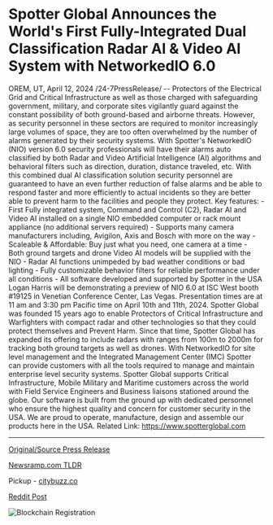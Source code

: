 # Spotter Global Announces the World's First Fully-Integrated Dual Classification Radar AI & Video AI System with NetworkedIO 6.0

OREM, UT, April 12, 2024 /24-7PressRelease/ -- Protectors of the Electrical Grid and Critical Infrastructure as well as those charged with safeguarding government, military, and corporate sites vigilantly guard against the constant possibility of both ground-based and airborne threats. However, as security personnel in these sectors are required to monitor increasingly large volumes of space, they are too often overwhelmed by the number of alarms generated by their security systems.   With Spotter's NetworkedIO (NIO) version 6.0 security professionals will have their alarms auto classified by both Radar and Video Artificial Intelligence (AI) algorithms and behavioral filters such as direction, duration, distance traveled, etc. With this combined dual AI classification solution security personnel are guaranteed to have an even further reduction of false alarms and be able to respond faster and more efficiently to actual incidents so they are better able to prevent harm to the facilities and people they protect.  Key features: - First Fully integrated system, Command and Control (C2), Radar AI and Video AI installed on a single NIO embedded computer or rack mount appliance (no additional servers required) - Supports many camera manufacturers including, Avigilon, Axis and Bosch with more on the way - Scaleable & Affordable: Buy just what you need, one camera at a time - Both ground targets and drone Video AI models will be supplied with the NIO - Radar AI functions unimpeded by bad weather conditions or bad lighting - Fully customizable behavior filters for reliable performance under all conditions - All software developed and supported by Spotter in the USA  Logan Harris will be demonstrating a preview of NIO 6.0 at ISC West booth #19125 in Venetian Conference Center, Las Vegas. Presentation times are at 11 am and 3:30 pm Pacific time on April 10th and 11th, 2024.  Spotter Global was founded 15 years ago to enable Protectors of Critical Infrastructure and Warfighters with compact radar and other technologies so that they could protect themselves and Prevent Harm. Since that time, Spotter Global has expanded its offering to include radars with ranges from 100m to 2000m for tracking both ground targets as well as drones. With NetworkedIO for site level management and the Integrated Management Center (IMC) Spotter can provide customers with all the tools required to manage and maintain enterprise level security systems.  Spotter Global supports Critical Infrastructure, Mobile Military and Maritime customers across the world with Field Service Engineers and Business liaisons stationed around the globe. Our software is built from the ground up with dedicated personnel who ensure the highest quality and concern for customer security in the USA. We are proud to operate, manufacture, design and assemble our products here in the USA.  Related Link: https://www.spotterglobal.com 

---

[Original/Source Press Release](https://www.24-7pressrelease.com/press-release/510001/spotter-global-announces-the-worlds-first-fully-integrated-dual-classification-radar-ai-video-ai-system-with-networkedio-60)
                    

[Newsramp.com TLDR](https://newsramp.com/curated-news/spotter-global-unveils-nio-6-0-with-advanced-ai-security-solutions/bce732e07059dc5fd2f6356fe3828a98) 


Pickup - [citybuzz.co](https://citybuzz.co/2024/04/12/spotter-global-announces-the-world-s-first-fully-integrated-dual-classification-radar-ai-video-ai-system-with-networkedio-6-0)
 



[Reddit Post](https://www.reddit.com/r/technology_press/comments/1c22wx6/spotter_global_unveils_nio_60_with_advanced_ai/) 



![Blockchain Registration](https://cdn.newsramp.app/24-7PressRelease/qrcode/244/12/swimBKH3.webp)